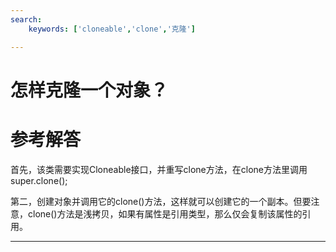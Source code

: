 ```yaml
---
search:
    keywords: ['cloneable','clone','克隆']

---
```



# 怎样克隆一个对象？

# 参考解答


首先，该类需要实现Cloneable接口，并重写clone方法，在clone方法里调用super.clone();

第二，创建对象并调用它的clone()方法，这样就可以创建它的一个副本。但要注意，clone()方法是浅拷贝，如果有属性是引用类型，那么仅会复制该属性的引用。

---

